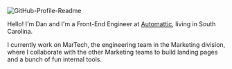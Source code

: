 ![GitHub-Profile-Readme](https://user-images.githubusercontent.com/481776/89246742-cf413c80-d5d9-11ea-8da9-75ae1b3a9a5b.jpg)

Hello! I'm Dan and I'm a Front-End Engineer at [Automattic](https://automattic/com), living in South Carolina.

I currently work on MarTech, the engineering team in the Marketing division, where I collaborate with the other Marketing teams to build landing pages and a bunch of fun internal tools.
